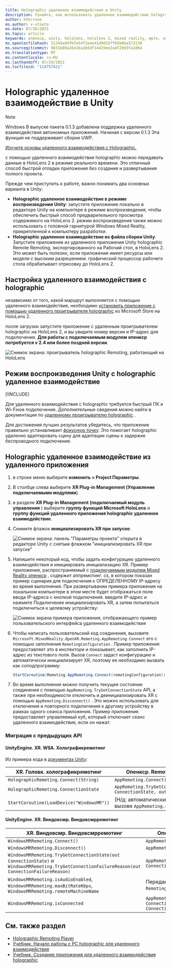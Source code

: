 ```yaml
---
title: Holographic удаленное взаимодействие в Unity
description: Узнайте, как использовать удаленное взаимодействие holographic в классическом приложении и режиме воспроизведения Unity с Опенкср.
author: hferrone
ms.author: v-vtieto
ms.date: 07/26/2021
ms.topic: article
keywords: опенкср, unity, hololens, hololens 2, mixed reality, мртк, смешанная реальность набор средств, дополненная реальность, виртуальная реальность, гарнитуры смешанной реальности, обучение, учебник, начало работы, holographic удаленное взаимодействие, настольный компьютер
ms.openlocfilehash: 51244a94fb7e54f2eee41d9d1b7f65b0ba373138
ms.sourcegitcommit: 9831b89a1641ba1b5df14419ee2a4f29d3fa2d64
ms.translationtype: MT
ms.contentlocale: ru-RU
ms.lasthandoff: 07/29/2021
ms.locfileid: "114757421"
---
```

# <a name="holographic-remoting-in-unity"></a>Holographic удаленное взаимодействие в Unity

> [!NOTE]
> Windows В выпуске пакета 0.1.3 добавлена поддержка удаленного взаимодействия автономных приложений.
> Начиная с версии 0.1.3 Эта функция не поддерживает сборки UWP.

[Изучите основы удаленного взаимодействия с Holographic.](../platform-capabilities-and-apis/holographic-remoting-overview.md)

с помощью удаленного взаимодействия holographic можно передавать данные в HoloLens 2 в режиме реального времени. Это отличный способ быстрой отладки приложения без создания и развертывания полного проекта. 

Прежде чем приступить к работе, важно понимать два основных варианта в Unity:
* **Holographic удаленное взаимодействие в режиме воспроизведения Unity**: запустите приложение локально в редакторе Unity на компьютере в режиме воспроизведения, чтобы обеспечить быстрый способ предварительного просмотра содержимого на HoloLens 2. режим воспроизведения также можно использовать с головной гарнитурой Windows Mixed Reality, прикрепленной к компьютеру разработки.
* **Holographic удаленное взаимодействие из файла сборки Unity**. Запустите приложение из удаленного приложения Unity holographic Remote Remoting, экспортированного на Рабочий стол, в HoloLens 2. Это может быть полезно, если приложение имеет ресурсы или модели с высоким разрешением. графический процессор рабочего стола обрабатывает отрисовку до HoloLens 2.

## <a name="holographic-remoting-setup"></a>Настройка удаленного взаимодействия с holographic

независимо от того, какой маршрут выполняется с помощью удаленного взаимодействия, необходимо [установить приложение с помощью удаленного проигрывателя holographic](https://www.microsoft.com/store/productId/9NBLGGH4SV40) из Microsoft Store на HoloLens 2.

после загрузки запустите приложение с удаленным проигрывателем holographic на HoloLens 2, и вы увидите номер версии и IP-адрес для подключения. **Для работы с подключаемым модулем опенкср потребуется v 2.4 или более поздней версии**.

![Снимок экрана: проигрыватель holographic Remoting, работающий на HoloLens](images/openxr-features-img-01.png)

## <a name="unity-play-mode-with-holographic-remoting"></a>Режим воспроизведения Unity с holographic удаленное взаимодействие

[!INCLUDE[](includes/unity-play-mode.md)]

Для удаленного взаимодействия с holographic требуется быстрый ПК и Wi-Fiное подключение. Дополнительные сведения можно найти в документации по [удаленному проигрывателю holographic](../platform-capabilities-and-apis/holographic-remoting-player.md) .

Для достижения лучших результатов убедитесь, что приложение правильно устанавливает [фокусную точку](focus-point-in-unity.md). Это помогает holographic удаленно адаптировать сцену для адаптации сцены к задержке беспроводного подключения.

## <a name="holographic-remoting-from-a-remote-application"></a>Holographic удаленное взаимодействие из удаленного приложения

1. в строке меню выберите **изменить > Project Параметры**.
1. В столбце слева выберите **XR Plug-in Management (Управление подключаемыми модулями**).
1. в разделе **XR Plug-in Management (подключаемый модуль управления** ) выберите **группу функций Microsoft HoloLens** и **группу функций удаленного приложения holographic удаленное взаимодействие**.
1. Снимите флажок **инициализировать XR при запуске**:

    ![Снимок экрана: панель "Параметры проекта" открыта в редакторе Unity с снятым флажком "инициализировать XR при запуске"](images/001-openxr-features.png)

1. Напишите некоторый код, чтобы задать конфигурацию удаленного взаимодействия и инициировать инициализацию XR. Пример приложения, распространяемый с [подключаемым модулем Mixed Reality опенкср](./xr-project-setup.md#unity-sample-projects-for-openxr-and-hololens-2) , содержит аппремотинг. cs, в котором показан пример сценария для подключения к ОПРЕДЕЛЕННОМУ IP-адресу во время выполнения. При развертывании примера приложения на локальном компьютере в этом месте будет отображаться поле ввода IP-адреса с кнопкой подключения. введите IP-адрес и нажмите Подключение инициализировать XR, а затем попытаться подключиться к целевому устройству:

    ![Снимок экрана примера приложения, отображающего пример пользовательского интерфейса удаленного взаимодействия](images/openxr-sample-app-remoting.png)

1. Чтобы написать пользовательский код соединения, вызовите `Microsoft.MixedReality.OpenXR.Remoting.AppRemoting.Connect` его с помощью заполнения `RemotingConfiguration` . Пример приложения предоставляет это в инспекторе и показывает, как заполнить IP-адрес из текстового поля. Вызов `Connect` задаст конфигурацию и автоматически инициализирует XR, поэтому ее необходимо вызвать как соподпрограмму:

    ``` cs
    StartCoroutine(Remoting.AppRemoting.Connect(remotingConfiguration));
    ```

1. Во время выполнения можно получить текущее состояние соединения с помощью `AppRemoting.TryGetConnectionState` API, а также при необходимости отключить и деинициализировать XR с помощью `AppRemoting.Disconnect()` . Это можно использовать для отключения и повторного подключения к другому устройству в рамках одного сеанса приложения. Пример приложения предоставляет управляемый куб, который отключает сеанс удаленного взаимодействия, если он нажат.

### <a name="migration-from-previous-apis"></a>Миграция с предыдущих API

#### <a name="unityenginexrwsaholographicremoting"></a>UnityEngine. XR. WSA. Холографикремотинг

Из примера кода в [документах Unity](https://docs.unity3d.com/2018.4/Documentation/ScriptReference/XR.WSA.HolographicRemoting.html):

| XR. Головк. холографикремотинг | Опенкср. Remoting. Аппремотинг |
| ---- | ---- |
| `HolographicRemoting.Connect(String)` | `AppRemoting.Connect(RemotingConfiguration)` |
| `HolographicRemoting.ConnectionState` | `AppRemoting.TryGetConnectionState(out ConnectionState, out DisconnectReason)`|
| `StartCoroutine(LoadDevice("WindowsMR"))`| [Н/д: автоматически происходит при вызове `AppRemoting.Connect` ]  |

#### <a name="unityenginexrwindowsmrwindowsmrremoting"></a>UnityEngine. XR. Виндовсмр. Виндовсмрремотинг

| XR. Виндовсмр. Виндовсмрремотинг | Опенкср. Remoting. Аппремотинг |
| ---- | ---- |
| `WindowsMRRemoting.Connect()` | `AppRemoting.Connect(RemotingConfiguration)` |
| `WindowsMRRemoting.Disconnect()` | `AppRemoting.Disconnect()` |
| `WindowsMRRemoting.TryGetConnectionState(out ConnectionState)` и `WindowsMRRemoting.TryGetConnectionFailureReason(out ConnectionFailureReason)`| `AppRemoting.TryGetConnectionState(out ConnectionState, out DisconnectReason)`|
| `WindowsMRRemoting.isAudioEnabled`, `WindowsMRRemoting.maxBitRateKbps`, `WindowsMRRemoting.remoteMachineName` | Передается `AppRemoting.Connect` через `RemotingConfiguration` структуру |
| `WindowsMRRemoting.isConnected` | `AppRemoting.TryGetConnectionState(out ConnectionState state, out _) && state == ConnectionState.Connected`

## <a name="see-also"></a>См. также раздел

* [Holographic Remoting Player](../platform-capabilities-and-apis/holographic-remoting-player.md)
* [Учебник. Начало работы с PC holographic для удаленного взаимодействия](../unity/tutorials/mr-learning-pc-holographic-remoting-01.md)
* [Учебник. Создание приложения для удаленного взаимодействия holographic](../unity/tutorials/mr-learning-pc-holographic-remoting-02.md)
